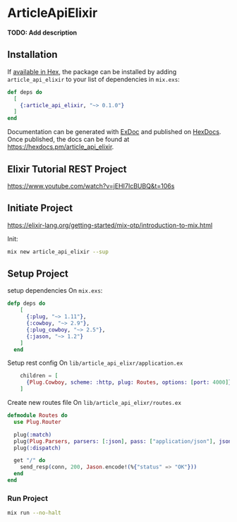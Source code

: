# ArticleApiElixir

**TODO: Add description**

## Installation

If [available in Hex](https://hex.pm/docs/publish), the package can be installed
by adding `article_api_elixir` to your list of dependencies in `mix.exs`:

```elixir
def deps do
  [
    {:article_api_elixir, "~> 0.1.0"}
  ]
end
```

Documentation can be generated with [ExDoc](https://github.com/elixir-lang/ex_doc)
and published on [HexDocs](https://hexdocs.pm). Once published, the docs can
be found at <https://hexdocs.pm/article_api_elixir>.

## Elixir Tutorial REST Project
https://www.youtube.com/watch?v=jEHI7IcBUBQ&t=106s

## Initiate Project
https://elixir-lang.org/getting-started/mix-otp/introduction-to-mix.html

Init:
```sh
mix new article_api_elixir --sup
```

## Setup Project

setup dependencies On `mix.exs`:
```ex
defp deps do
    [
      {:plug, "~> 1.11"},
      {:cowboy, "~> 2.9"},
      {:plug_cowboy, "~> 2.5"},
      {:jason, "~> 1.2"}
    ]
  end
```

Setup rest config On `lib/article_api_elixr/application.ex`
```ex
    children = [
      {Plug.Cowboy, scheme: :http, plug: Routes, options: [port: 4000]}
    ]
```

Create new routes file On `lib/article_api_elixr/routes.ex`
```ex
defmodule Routes do
  use Plug.Router

  plug(:match)
  plug(Plug.Parsers, parsers: [:json], pass: ["application/json"], json_decoder: Jason)
  plug(:dispatch)

  get "/" do
    send_resp(conn, 200, Jason.encode!(%{"status" => "OK"}))
  end
end
``` 

### Run Project
```sh
mix run --no-halt
```